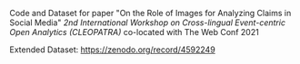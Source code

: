 Code and Dataset for paper "On the Role of Images for Analyzing Claims in Social Media" *2nd International Workshop on Cross-lingual Event-centric Open Analytics (CLEOPATRA)* co-located with The Web Conf 2021

Extended Dataset: https://zenodo.org/record/4592249
